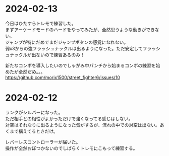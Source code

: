 # 2024-02-13
今日はひたすらトレモで練習した。  
まずアーケードモードのハードをやってみたが、全然思うような動きができない。  
ジャンプが特にだめでまだジャンプボタンの感覚になれない。  
弱x3からの強フラッシュナックルは出るようになった。ただ安定してフラッシュナックルが出ないので練習あるのみ！  
  
新たなコンボを導入したいのでしゃがみ中パンチから始まるコンボの練習を始めたが全然だめ。。。  
https://github.com/morix1500/street_fighter6/issues/10


# 2024-02-12
ランクがシルバーになった。  
ただ相手との相性がよかっただけで強くなってる感じはしない。   
対空はそれなりに出るようになった気がするが、流れの中での対空は出ない。あくまで構えてるときだけ。  
  
レバーレスコントローラーが届いた。  
操作が全然おぼつかないのでしばらくトレモにこもって練習する。
